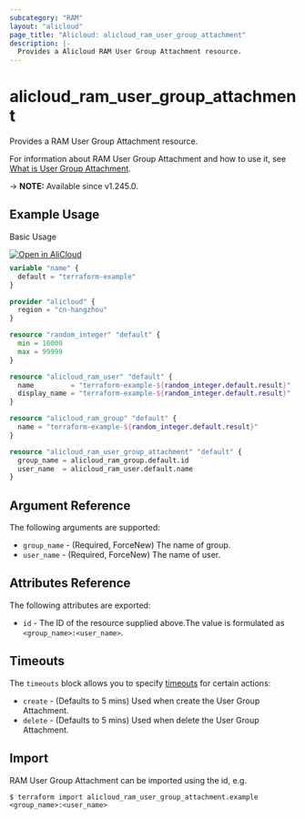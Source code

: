 ```yaml
---
subcategory: "RAM"
layout: "alicloud"
page_title: "Alicloud: alicloud_ram_user_group_attachment"
description: |-
  Provides a Alicloud RAM User Group Attachment resource.
---
```


# alicloud_ram_user_group_attachment

Provides a RAM User Group Attachment resource.



For information about RAM User Group Attachment and how to use it, see [What is User Group Attachment](https://next.api.alibabacloud.com/document/Ram/2015-05-01/AddUserToGroup).

-> **NOTE:** Available since v1.245.0.

## Example Usage

Basic Usage

<div style="display: block;margin-bottom: 40px;"><div class="oics-button" style="float: right;position: absolute;margin-bottom: 10px;">
  <a href="https://api.aliyun.com/terraform?resource=alicloud_ram_user_group_attachment&exampleId=f249ee7a-3352-cddf-770d-9e693c1dbac67a31621b&activeTab=example&spm=docs.r.ram_user_group_attachment.0.f249ee7a33&intl_lang=EN_US" target="_blank">
    <img alt="Open in AliCloud" src="https://img.alicdn.com/imgextra/i1/O1CN01hjjqXv1uYUlY56FyX_!!6000000006049-55-tps-254-36.svg" style="max-height: 44px; max-width: 100%;">
  </a>
</div></div>

```terraform
variable "name" {
  default = "terraform-example"
}

provider "alicloud" {
  region = "cn-hangzhou"
}

resource "random_integer" "default" {
  min = 10000
  max = 99999
}

resource "alicloud_ram_user" "default" {
  name         = "terraform-example-${random_integer.default.result}"
  display_name = "terraform-example-${random_integer.default.result}"
}

resource "alicloud_ram_group" "default" {
  name = "terraform-example-${random_integer.default.result}"
}

resource "alicloud_ram_user_group_attachment" "default" {
  group_name = alicloud_ram_group.default.id
  user_name  = alicloud_ram_user.default.name
}
```

## Argument Reference

The following arguments are supported:
* `group_name` - (Required, ForceNew) The name of group.
* `user_name` - (Required, ForceNew) The name of user.

## Attributes Reference

The following attributes are exported:
* `id` - The ID of the resource supplied above.The value is formulated as `<group_name>:<user_name>`.

## Timeouts

The `timeouts` block allows you to specify [timeouts](https://www.terraform.io/docs/configuration-0-11/resources.html#timeouts) for certain actions:
* `create` - (Defaults to 5 mins) Used when create the User Group Attachment.
* `delete` - (Defaults to 5 mins) Used when delete the User Group Attachment.

## Import

RAM User Group Attachment can be imported using the id, e.g.

```shell
$ terraform import alicloud_ram_user_group_attachment.example <group_name>:<user_name>
```